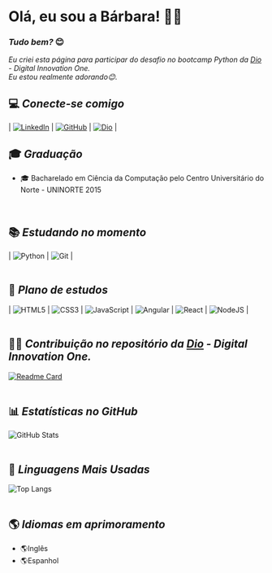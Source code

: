 # **Olá, eu sou a Bárbara!** 💜👋
### *Tudo bem?* 😊

 *Eu criei esta página para participar do desafio no bootcamp Python da [Dio](https://www.dio.me/bootcamp) - Digital Innovation One. 
<br/>Eu estou realmente adorando😊.*

## 💻 *Conecte-se comigo*

| [![LinkedIn](https://img.shields.io/badge/LinkedIn-0077B5?style=plastic&logo=linkedin&logoColor=white)](https://www.linkedin.com/in/b%C3%A1rbaraborakiruizlima/)  | 
[![GitHub](https://img.shields.io/badge/GitHub-0f1034?style=plastic&logo=github&logoColor=white)](https://github.com/BarbaraBorakiRLima)  | 
[![Dio](https://img.shields.io/badge/Dio-4a4de8?style=plastic)](https://www.dio.me/users/barbara_boraki_r) | 
<br/>

## 🎓 *Graduação*
- 🎓 Bacharelado em Ciência da Computação pelo Centro Universitário do Norte - UNINORTE 2015
<br/>

## 📚 *Estudando no momento*

 | ![Python](https://img.shields.io/badge/Python-3670A0?style=plastic&logo=python&logoColor=ffdd54) | 
![Git](https://img.shields.io/badge/GIT-E44C30?style=plastic&logo=git&logoColor=white) | 
<br/><br/>

## 🤯 *Plano de estudos*

 | ![HTML5](https://img.shields.io/badge/HTML5-E34F26?style=plastic&logo=html5&logoColor=white) | 
![CSS3](https://img.shields.io/badge/CSS3-1572B6?style=plastic&logo=css3&logoColor=white) | 
![JavaScript](https://img.shields.io/badge/JavaScript-F7DF1E?style=plastic&logo=javascript&logoColor=black) | 
![Angular](https://img.shields.io/badge/Angular-DD0031?style=plastic&logo=angular&logoColor=white) | 
![React](https://img.shields.io/badge/React-20232A?style=plastic&logo=react&logoColor=61DAFB) | 
![NodeJS](https://img.shields.io/badge/Node.js-000?style=plastic&logo=Node.JS) | 
<br/><br/>

## ✍🏻 *Contribuição no repositório da [Dio](https://www.dio.me/bootcamp) - Digital Innovation One.*

[![Readme Card](https://github-readme-stats.vercel.app/api/pin/?username=barbaraborakirlima&repo=desafio-dio-lab-open-source&theme=omni)](https://github.com/BarbaraBorakiRLima/desafio-dio-lab-open-source)
<br/><br/>

## 📊 *Estatísticas no GitHub*

![GitHub Stats](https://github-readme-stats.vercel.app/api?username=barbaraborakirlima&show_icons=true&theme=omni)
<br/><br/>

## 🚀 *Linguagens Mais Usadas*

![Top Langs](https://github-readme-stats.vercel.app/api/top-langs/?username=barbaraborakirlima&layout=compact&theme=omni)
<br/><br/>

## 🌎 *Idiomas em aprimoramento*

- 🌎Inglês 
- 🌎Espanhol


